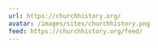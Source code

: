 ```yaml
---
url: https://churchhistory.org/
avatar: /images/sites/churchhistory.png
feed: https://churchhistory.org/feed/
---
```

